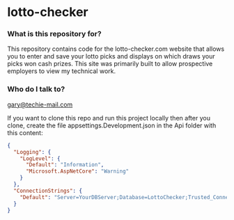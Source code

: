 # lotto-checker #

### What is this repository for? ###

This repository contains code for the lotto-checker.com website that allows you to enter and save your lotto picks and displays on which draws your picks won cash prizes.  This site was primarily built to allow prospective employers to view my technical work. 


### Who do I talk to? ###
gary@techie-mail.com

If you want to clone this repo and run this project locally then after you clone, create the file appsettings.Development.json in the Api folder with this content:

```json
{
  "Logging": {
    "LogLevel": {
      "Default": "Information",
      "Microsoft.AspNetCore": "Warning"
    }
  },
  "ConnectionStrings": {
    "Default": "Server=YourDBServer;Database=LottoChecker;Trusted_Connection=True;TrustServerCertificate=True;User=YourSqlServerUser;Password=YourSqlServerPassword"
  }
}
```

